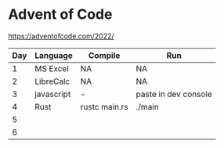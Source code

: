 # Advent of Code
https://adventofcode.com/2022/

| Day | Language | Compile | Run |
|-----|----------|---------|-----|
|   1 |   MS Excel | NA | NA |
|   2 |   LibreCalc | NA | NA |
|   3 | javascript|   -    |   paste in dev console  |
|   4 |    Rust      |  rustc main.rs       |  ./main   |
|   5 |          |         |     |
|   6 |          |         |     |
